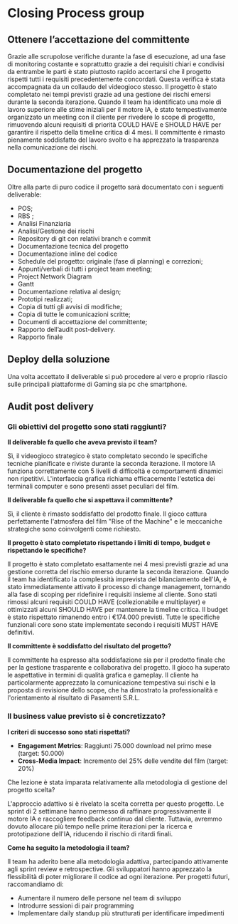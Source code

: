 # Closing Process group

## Ottenere l’accettazione del committente 

Grazie alle scrupolose verifiche durante la fase di esecuzione, ad una fase di monitoring costante e soprattutto 
grazie a dei requisiti chiari e condivisi da entrambe le parti è stato piuttosto rapido accertarsi che il progetto 
rispetti tutti i requisiti precedentemente concordati.
Questa verifica è stata accompagnata da un collaudo del videogioco stesso.
Il progetto è stato completato nei tempi previsti grazie ad una gestione dei rischi emersi durante la
seconda iterazione. 
Quando il team ha identificato una mole di lavoro superiore alle stime iniziali per il motore IA, 
è stato tempestivamente organizzato un meeting con il cliente per rivedere lo scope di progetto, rimuovendo alcuni 
requisiti di priorità COULD HAVE e SHOULD HAVE per garantire il rispetto della timeline critica di 4 mesi.
Il committente è rimasto pienamente soddisfatto del lavoro svolto e ha apprezzato la trasparenza nella comunicazione 
dei rischi.

## Documentazione del progetto

Oltre alla parte di puro codice il progetto sarà documentato con i seguenti deliverable:

* POS;  
* RBS ;  
* Analisi Finanziaria  
* Analisi/Gestione dei rischi  
* Repository di git con relativi branch e commit  
* Documentazione tecnica del progetto  
* Documentazione inline del codice   
* Schedule del progetto: originale (fase di planning) e correzioni;  
* Appunti/verbali di tutti i project team meeting;  
* Project Network Diagram  
* Gantt  
* Documentazione relativa al design;  
* Prototipi realizzati;  
* Copia di tutti gli avvisi di modifiche;  
* Copia di tutte le comunicazioni scritte;  
* Documenti di accettazione del committente;  
* Rapporto dell’audit post-delivery.  
* Rapporto finale

## Deploy della soluzione

Una volta accettato il deliverable si può procedere al vero e proprio rilascio sulle principali piattaforme di 
Gaming sia pc che smartphone.

## Audit post delivery

### Gli obiettivi del progetto sono stati raggiunti?

**Il deliverable fa quello che aveva previsto il team?** 

Sì, il videogioco strategico è stato completato secondo le specifiche tecniche pianificate e riviste durante la 
seconda iterazione. Il motore IA funziona correttamente con 5 livelli di difficoltà e comportamenti dinamici non
ripetitivi. L'interfaccia grafica richiama efficacemente l'estetica dei terminali computer e sono presenti asset
peculiari del film.

**Il deliverable fa quello che si aspettava il committente?**

Sì, il cliente è rimasto soddisfatto del prodotto finale. Il gioco cattura perfettamente l'atmosfera del film 
"Rise of the Machine" e le meccaniche strategiche sono coinvolgenti come richiesto. 

**Il progetto è stato completato rispettando i limiti di tempo, budget e rispettando le specifiche?**

Il progetto è stato completato esattamente nei 4 mesi previsti grazie ad una gestione corretta del rischio
emerso durante la seconda iterazione. Quando il team ha identificato la complessità imprevista del bilanciamento
dell'IA, è stato immediatamente attivato il processo di change management, tornando alla fase di scoping per 
ridefinire i requisiti insieme al cliente. Sono stati rimossi alcuni requisiti COULD HAVE (collezionabile e multiplayer)
e ottimizzati alcuni SHOULD HAVE per mantenere la timeline critica. Il budget è stato rispettato 
rimanendo entro i €174.000 previsti. Tutte le specifiche funzionali core sono state implementate secondo i requisiti 
MUST HAVE definitivi.

**Il committente è soddisfatto del risultato del progetto?**

Il committente ha espresso alta soddisfazione sia per il prodotto finale che per la gestione trasparente e
collaborativa del progetto. Il gioco ha superato le aspettative in termini di qualità grafica e gameplay. 
Il cliente ha particolarmente apprezzato la comunicazione tempestiva sui rischi e la proposta di revisione dello scope,
che ha dimostrato la professionalità e l'orientamento al risultato di Pasamenti S.R.L.

### Il business value previsto si è concretizzato?

**I criteri di successo sono stati rispettati?**

* **Engagement Metrics**: Raggiunti 75.000 download nel primo mese (target: 50.000)    
* **Cross-Media Impact**: Incremento del 25% delle vendite del film (target: 20%) 

Che lezione è stata imparata relativamente alla metodologia di gestione del progetto scelta?

L'approccio adattivo si è rivelato la scelta corretta per questo progetto. Le sprint di 2 settimane 
hanno permesso di raffinare progressivamente il motore IA e raccogliere feedback continuo dal cliente. 
Tuttavia, avremmo dovuto allocare più tempo nelle prime iterazioni per la ricerca e prototipazione dell'IA,
riducendo il rischio di ritardi finali.

**Come ha seguito la metodologia il team?**

Il team ha aderito bene alla metodologia adattiva, partecipando attivamente agli sprint review e retrospective. 
Gli sviluppatori hanno apprezzato la flessibilità di poter migliorare il codice ad ogni iterazione. 
Per progetti futuri, raccomandiamo di:

* Aumentare il numero delle persone nel team di sviluppo  
* Introdurre sessioni di pair programming  
* Implementare daily standup più strutturati per identificare impedimenti 


